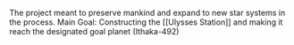 The project meant to preserve mankind and expand to new star systems in the process.
Main Goal: Constructing the [[Ulysses Station]] and making it reach the designated goal planet (Ithaka-492)